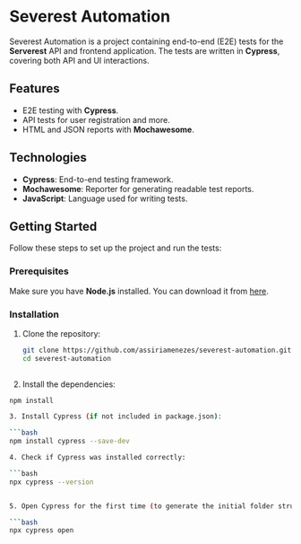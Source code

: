 # Severest Automation

Severest Automation is a project containing end-to-end (E2E) tests for the **Serverest** API and frontend application. The tests are written in **Cypress**, covering both API and UI interactions.

## Features
- E2E testing with **Cypress**.
- API tests for user registration and more.
- HTML and JSON reports with **Mochawesome**.

## Technologies
- **Cypress**: End-to-end testing framework.
- **Mochawesome**: Reporter for generating readable test reports.
- **JavaScript**: Language used for writing tests.

## Getting Started

Follow these steps to set up the project and run the tests:

### Prerequisites
Make sure you have **Node.js** installed. You can download it from [here](https://nodejs.org/).

### Installation

1. Clone the repository:
 
   ```bash
   git clone https://github.com/assiriamenezes/severest-automation.git
   cd severest-automation
  
2. Install the dependencies:
   
  ```bash
  npm install

3. Install Cypress (if not included in package.json):
 
  ```bash
  npm install cypress --save-dev

4. Check if Cypress was installed correctly:

```bash
npx cypress --version


5. Open Cypress for the first time (to generate the initial folder structure):

```bash
  npx cypress open
